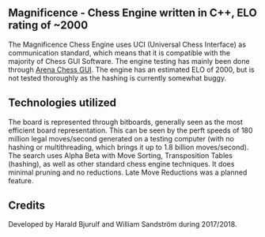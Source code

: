 ## Magnificence - Chess Engine written in C++, ELO rating of ~2000  
The Magnificence Chess Engine uses UCI (Universal Chess Interface) as communication standard, which means that it is compatible with the majority of Chess GUI Software. The engine testing has mainly been done through [Arena Chess GUI](http://www.playwitharena.de/). The engine has an estimated ELO of 2000, but is not tested thoroughly as the hashing is currently somewhat buggy. 

## Technologies utilized  
The board is represented through bitboards, generally seen as the most efficient board representation. This can be seen by the perft speeds of 180 million legal moves/second generated on a testing computer (with no hashing or multithreading, which brings it up to 1.8 billion moves/second).    
The search uses Alpha Beta with Move Sorting, Transposition Tables (hashing), as well as other standard chess engine techniques. It does minimal pruning and no reductions. Late Move Reductions was a planned feature.  

## Credits
Developed by Harald Bjurulf and William Sandström during 2017/2018.
